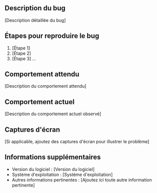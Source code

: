 ## Description du bug

[Description détaillée du bug]

## Étapes pour reproduire le bug

1. [Étape 1]
2. [Étape 2]
3. [Étape 3]
    ...

## Comportement attendu

[Description du comportement attendu]

## Comportement actuel

[Description du comportement actuel observé]

## Captures d'écran

[Si applicable, ajoutez des captures d'écran pour illustrer le problème]

## Informations supplémentaires

- Version du logiciel : [Version du logiciel]
- Système d'exploitation : [Système d'exploitation]
- Autres informations pertinentes : [Ajoutez ici toute autre information pertinente]
